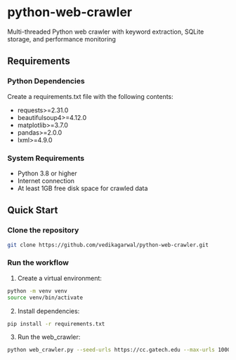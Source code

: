 # python-web-crawler
Multi-threaded Python web crawler with keyword extraction, SQLite storage, and performance monitoring

## Requirements

### Python Dependencies
Create a requirements.txt file with the following contents:
- requests>=2.31.0
- beautifulsoup4>=4.12.0
- matplotlib>=3.7.0
- pandas>=2.0.0
- lxml>=4.9.0

### System Requirements
- Python 3.8 or higher
- Internet connection
- At least 1GB free disk space for crawled data

## Quick Start

### Clone the repository

```bash
git clone https://github.com/vedikagarwal/python-web-crawler.git
```

### Run the workflow

1. Create a virtual environment:
```bash
python -m venv venv
source venv/bin/activate
```

2. Install dependencies:
```bash
pip install -r requirements.txt
```

3. Run the web_crawler:
```bash
python web_crawler.py --seed-urls https://cc.gatech.edu --max-urls 1000 --threads 5 --delay 1.0
```

